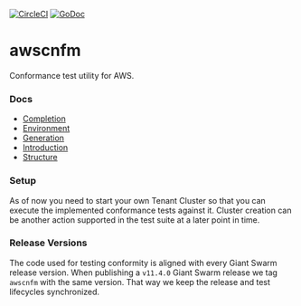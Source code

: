 [![CircleCI](https://circleci.com/gh/giantswarm/awscnfm.svg?style=shield)](https://circleci.com/gh/giantswarm/awscnfm)
[![GoDoc](https://godoc.org/github.com/giantswarm/awscnfm?status.svg)](https://pkg.go.dev/github.com/giantswarm/awscnfm?tab=overview)

# awscnfm

Conformance test utility for AWS.



### Docs

* [Completion](/docs/completion.md)
* [Environment](/docs/environment.md)
* [Generation](/docs/generation.md)
* [Introduction](/docs/introduction.md)
* [Structure](/docs/structure.md)



### Setup

As of now you need to start your own Tenant Cluster so that you can execute the
implemented conformance tests against it. Cluster creation can be another action
supported in the test suite at a later point in time.



### Release Versions

The code used for testing conformity is aligned with every Giant Swarm release
version. When publishing a `v11.4.0` Giant Swarm release we tag `awscnfm` with
the same version. That way we keep the release and test lifecycles synchronized.
